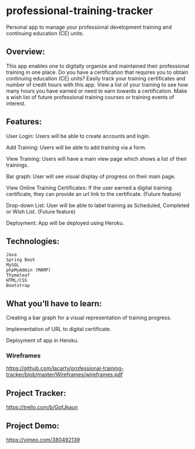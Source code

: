 # professional-training-tracker
Personal app to manage your professional development training and continuing education (CE) units. 

## Overview: 

This app enables one to digitally organize and maintained their professional training in one place.  Do you have a certification that requires you to obtain continuing education (CE) units?  Easily track your training certificates and number of credit hours with this app.  View a list of your training to see how many hours you have earned or need to earn towards a certification.  Make a wish list of future professional training courses or training events of interest.  


## Features: 

User Login: Users will be able to create accounts and login. 
    
Add Training: Users will be able to add training via a form.   

View Training: Users will have a main view page which shows a list of their trainings. 

Bar graph:  User will see visual display of progress on their main page.

View Online Training Certificates: If the user earned a digital training certificate, they can provide an url link to the certificate. (Future feature)

Drop-down List:  User will be able to label training as Scheduled, Completed or Wish List. (Future feature)

Deployment:  App will be deployed using Heroku.  

## Technologies: 

    Java
    Spring Boot
    MySQL
    phpMyAdmin (MAMP)
    Thymeleaf 
    HTML/CSS
    Bootstrap


## What you’ll have to learn: 

Creating a bar graph for a visual representation of training progress.

Implementation of URL to digital certificate.

Deployment of app in Heroku.


### Wireframes
https://github.com/lacarty/professional-training-tracker/blob/master/Wireframes/wireframes.pdf


## Project Tracker: 
https://trello.com/b/GpfJkaun


## Project Demo:
https://vimeo.com/380492139



